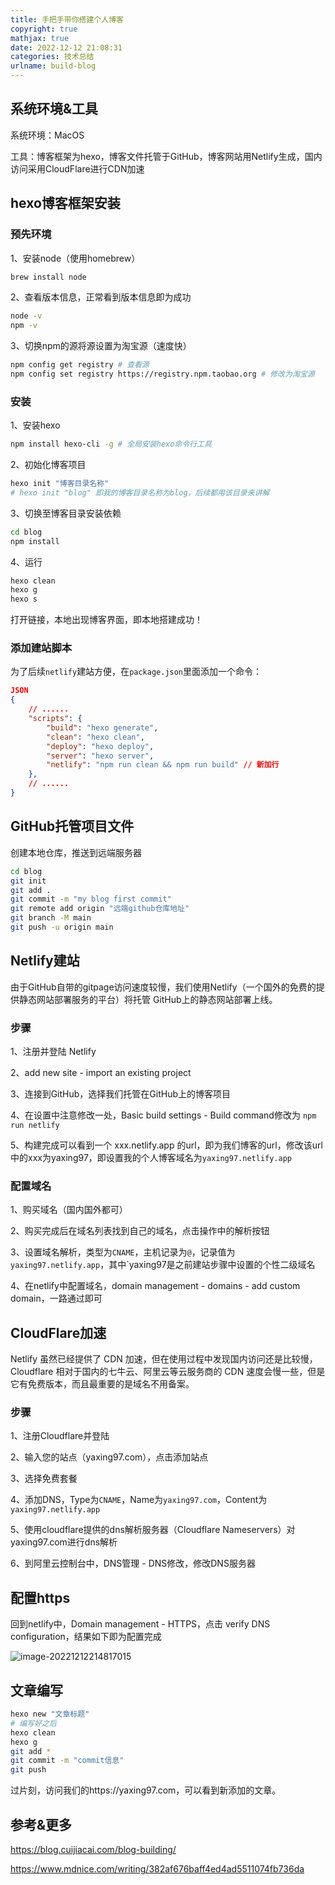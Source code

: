 ```yaml
---
title: 手把手带你搭建个人博客
copyright: true
mathjax: true
date: 2022-12-12 21:08:31
categories: 技术总结
urlname: build-blog
---
```


## 系统环境&工具

系统环境：MacOS

工具：博客框架为hexo，博客文件托管于GitHub，博客网站用Netlify生成，国内访问采用CloudFlare进行CDN加速

## hexo博客框架安装

### 预先环境

1、安装node（使用homebrew）

```bash
brew install node
```

2、查看版本信息，正常看到版本信息即为成功

```bash
node -v
npm -v
```

3、切换npm的源将源设置为淘宝源（速度快）

```bash
npm config get registry	# 查看源
npm config set registry https://registry.npm.taobao.org # 修改为淘宝源
```

### 安装

1、安装hexo

```bash
npm install hexo-cli -g # 全局安装hexo命令行工具
```

2、初始化博客项目

```bash
hexo init "博客目录名称"
# hexo init "blog" 即我的博客目录名称为blog，后续都用该目录来讲解
```

3、切换至博客目录安装依赖

```bash
cd blog
npm install
```

4、运行

```bash
hexo clean
hexo g
hexo s
```

打开链接，本地出现博客界面，即本地搭建成功！

### 添加建站脚本

为了后续`netlify`建站方便，在`package.json`里面添加一个命令：

```json
JSON
{
    // ......
    "scripts": {
        "build": "hexo generate",
        "clean": "hexo clean",
        "deploy": "hexo deploy",
        "server": "hexo server",
        "netlify": "npm run clean && npm run build" // 新加行
    },
    // ......
}
```

## GitHub托管项目文件

创建本地仓库，推送到远端服务器

```bash
cd blog
git init
git add .
git commit -m "my blog first commit"
git remote add origin "远端github仓库地址"
git branch -M main
git push -u origin main
```

## Netlify建站

由于GitHub自带的gitpage访问速度较慢，我们使用Netlify（一个国外的免费的提供静态网站部署服务的平台）将托管 GitHub上的静态网站部署上线。

### 步骤

1、注册并登陆 Netlify

2、add new site - import an existing project

3、连接到GitHub，选择我们托管在GitHub上的博客项目

4、在设置中注意修改一处，Basic build settings - Build command修改为 `npm run netlify`

5、构建完成可以看到一个 xxx.netlify.app 的url，即为我们博客的url，修改该url中的xxx为yaxing97，即设置我的个人博客域名为`yaxing97.netlify.app`

### 配置域名

1、购买域名（国内国外都可）

2、购买完成后在域名列表找到自己的域名，点击操作中的解析按钮

3、设置域名解析，类型为`CNAME`，主机记录为`@`，记录值为`yaxing97.netlify.app`，其中`yaxing97是之前建站步骤中设置的个性二级域名

4、在netlify中配置域名，domain management - domains - add custom domain，一路通过即可

## CloudFlare加速

Netlify 虽然已经提供了 CDN 加速，但在使用过程中发现国内访问还是比较慢，Cloudflare 相对于国内的七牛云、阿里云等云服务商的 CDN 速度会慢一些，但是它有免费版本，而且最重要的是域名不用备案。

### 步骤

1、注册Cloudflare并登陆

2、输入您的站点（yaxing97.com），点击添加站点

3、选择免费套餐

4、添加DNS，Type为`CNAME`，Name为`yaxing97.com`，Content为`yaxing97.netlify.app`

5、使用cloudflare提供的dns解析服务器（Cloudflare Nameservers）对yaxing97.com进行dns解析

6、到阿里云控制台中，DNS管理 - DNS修改，修改DNS服务器

## 配置https

回到netlify中，Domain management - HTTPS，点击 verify DNS configuration，结果如下即为配置完成

![image-20221212214817015](https://yaxingfang-typora.oss-cn-hangzhou.aliyuncs.com/image-20221212214817015.png)



## 文章编写

```bash
hexo new "文章标题"
# 编写好之后
hexo clean
hexo g
git add *
git commit -m "commit信息"
git push
```

过片刻，访问我们的https://yaxing97.com，可以看到新添加的文章。

## 参考&更多

https://blog.cuijiacai.com/blog-building/

https://www.mdnice.com/writing/382af676baff4ed4ad5511074fb736da
